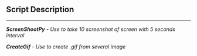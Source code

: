 ## Script Description
---

**_ScreenShootPy_** - _Use to take 10 screenshot of screen with 5 seconds interval_

**_CreateGif_** - _Use to create .gif from several image_
